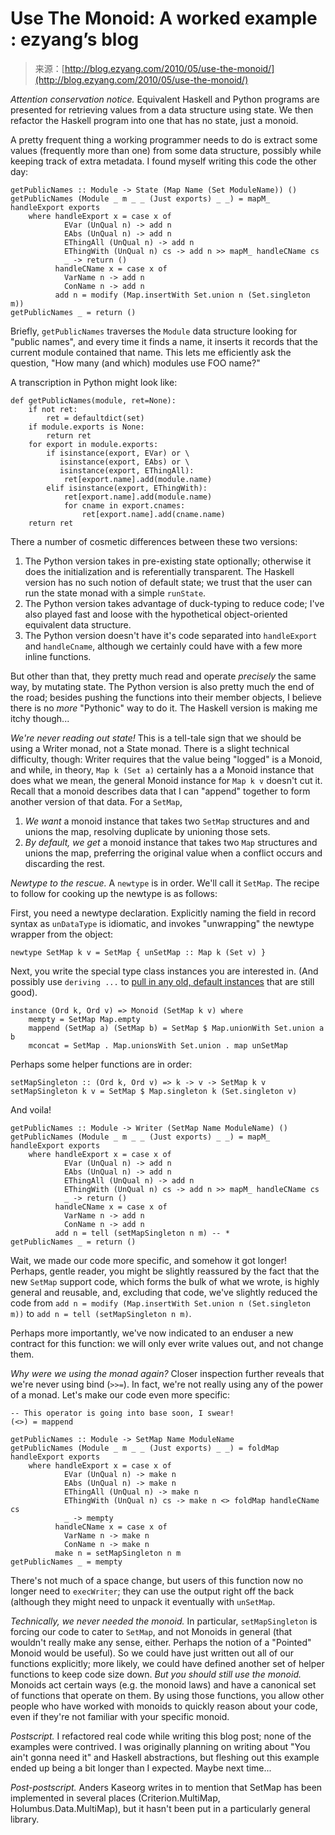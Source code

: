 <!--yml
category: 未分类
date: 2024-07-01 18:18:18
-->

# Use The Monoid: A worked example : ezyang’s blog

> 来源：[http://blog.ezyang.com/2010/05/use-the-monoid/](http://blog.ezyang.com/2010/05/use-the-monoid/)

*Attention conservation notice.* Equivalent Haskell and Python programs are presented for retrieving values from a data structure using state. We then refactor the Haskell program into one that has no state, just a monoid.

A pretty frequent thing a working programmer needs to do is extract some values (frequently more than one) from some data structure, possibly while keeping track of extra metadata. I found myself writing this code the other day:

```
getPublicNames :: Module -> State (Map Name (Set ModuleName)) ()
getPublicNames (Module _ m _ _ (Just exports) _ _) = mapM_ handleExport exports
    where handleExport x = case x of
            EVar (UnQual n) -> add n
            EAbs (UnQual n) -> add n
            EThingAll (UnQual n) -> add n
            EThingWith (UnQual n) cs -> add n >> mapM_ handleCName cs
            _ -> return ()
          handleCName x = case x of
            VarName n -> add n
            ConName n -> add n
          add n = modify (Map.insertWith Set.union n (Set.singleton m))
getPublicNames _ = return ()

```

Briefly, `getPublicNames` traverses the `Module` data structure looking for "public names", and every time it finds a name, it inserts it records that the current module contained that name. This lets me efficiently ask the question, "How many (and which) modules use FOO name?"

A transcription in Python might look like:

```
def getPublicNames(module, ret=None):
    if not ret:
        ret = defaultdict(set)
    if module.exports is None:
        return ret
    for export in module.exports:
        if isinstance(export, EVar) or \
           isinstance(export, EAbs) or \
           isinstance(export, EThingAll):
            ret[export.name].add(module.name)
        elif isinstance(export, EThingWith):
            ret[export.name].add(module.name)
            for cname in export.cnames:
                ret[export.name].add(cname.name)
    return ret

```

There a number of cosmetic differences between these two versions:

1.  The Python version takes in pre-existing state optionally; otherwise it does the initialization and is referentially transparent. The Haskell version has no such notion of default state; we trust that the user can run the state monad with a simple `runState`.
2.  The Python version takes advantage of duck-typing to reduce code; I've also played fast and loose with the hypothetical object-oriented equivalent data structure.
3.  The Python version doesn't have it's code separated into `handleExport` and `handleCname`, although we certainly could have with a few more inline functions.

But other than that, they pretty much read and operate *precisely* the same way, by mutating state. The Python version is also pretty much the end of the road; besides pushing the functions into their member objects, I believe there is no *more* "Pythonic" way to do it. The Haskell version is making me itchy though...

*We're never reading out state!* This is a tell-tale sign that we should be using a Writer monad, not a State monad. There is a slight technical difficulty, though: Writer requires that the value being "logged" is a Monoid, and while, in theory, `Map k (Set a)` certainly has a a Monoid instance that does what we mean, the general Monoid instance for `Map k v` doesn't cut it. Recall that a monoid describes data that I can "append" together to form another version of that data. For a `SetMap`,

1.  *We want* a monoid instance that takes two `SetMap` structures and and unions the map, resolving duplicate by unioning those sets.
2.  *By default, we get* a monoid instance that takes two `Map` structures and unions the map, preferring the original value when a conflict occurs and discarding the rest.

*Newtype to the rescue.* A `newtype` is in order. We'll call it `SetMap`. The recipe to follow for cooking up the newtype is as follows:

First, you need a newtype declaration. Explicitly naming the field in record syntax as `unDataType` is idiomatic, and invokes "unwrapping" the newtype wrapper from the object:

```
newtype SetMap k v = SetMap { unSetMap :: Map k (Set v) }

```

Next, you write the special type class instances you are interested in. (And possibly use `deriving ...` to [pull in any old, default instances](http://hackage.haskell.org/trac/haskell-prime/wiki/NewtypeDeriving) that are still good).

```
instance (Ord k, Ord v) => Monoid (SetMap k v) where
    mempty = SetMap Map.empty
    mappend (SetMap a) (SetMap b) = SetMap $ Map.unionWith Set.union a b
    mconcat = SetMap . Map.unionsWith Set.union . map unSetMap

```

Perhaps some helper functions are in order:

```
setMapSingleton :: (Ord k, Ord v) => k -> v -> SetMap k v
setMapSingleton k v = SetMap $ Map.singleton k (Set.singleton v)

```

And voila!

```
getPublicNames :: Module -> Writer (SetMap Name ModuleName) ()
getPublicNames (Module _ m _ _ (Just exports) _ _) = mapM_ handleExport exports
    where handleExport x = case x of
            EVar (UnQual n) -> add n
            EAbs (UnQual n) -> add n
            EThingAll (UnQual n) -> add n
            EThingWith (UnQual n) cs -> add n >> mapM_ handleCName cs
            _ -> return ()
          handleCName x = case x of
            VarName n -> add n
            ConName n -> add n
          add n = tell (setMapSingleton n m) -- *
getPublicNames _ = return ()

```

Wait, we made our code more specific, and somehow it got longer! Perhaps, gentle reader, you might be slightly reassured by the fact that the new `SetMap` support code, which forms the bulk of what we wrote, is highly general and reusable, and, excluding that code, we've slightly reduced the code from `add n = modify (Map.insertWith Set.union n (Set.singleton m))` to `add n = tell (setMapSingleton n m)`.

Perhaps more importantly, we've now indicated to an enduser a new contract for this function: we will only ever write values out, and not change them.

*Why were we using the monad again?* Closer inspection further reveals that we're never using bind (`>>=`). In fact, we're not really using any of the power of a monad. Let's make our code even more specific:

```
-- This operator is going into base soon, I swear!
(<>) = mappend

getPublicNames :: Module -> SetMap Name ModuleName
getPublicNames (Module _ m _ _ (Just exports) _ _) = foldMap handleExport exports
    where handleExport x = case x of
            EVar (UnQual n) -> make n
            EAbs (UnQual n) -> make n
            EThingAll (UnQual n) -> make n
            EThingWith (UnQual n) cs -> make n <> foldMap handleCName cs
            _ -> mempty
          handleCName x = case x of
            VarName n -> make n
            ConName n -> make n
          make n = setMapSingleton n m
getPublicNames _ = mempty

```

There's not much of a space change, but users of this function now no longer need to `execWriter`; they can use the output right off the back (although they might need to unpack it eventually with `unSetMap`.

*Technically, we never needed the monoid.* In particular, `setMapSingleton` is forcing our code to cater to `SetMap`, and not Monoids in general (that wouldn't really make any sense, either. Perhaps the notion of a "Pointed" Monoid would be useful). So we could have just written out all of our functions explicitly; more likely, we could have defined another set of helper functions to keep code size down. *But you should still use the monoid.* Monoids act certain ways (e.g. the monoid laws) and have a canonical set of functions that operate on them. By using those functions, you allow other people who have worked with monoids to quickly reason about your code, even if they're not familiar with your specific monoid.

*Postscript.* I refactored real code while writing this blog post; none of the examples were contrived. I was originally planning on writing about "You ain't gonna need it" and Haskell abstractions, but fleshing out this example ended up being a bit longer than I expected. Maybe next time...

*Post-postscript.* Anders Kaseorg writes in to mention that SetMap has been implemented in several places (Criterion.MultiMap, Holumbus.Data.MultiMap), but it hasn't been put in a particularly general library.
